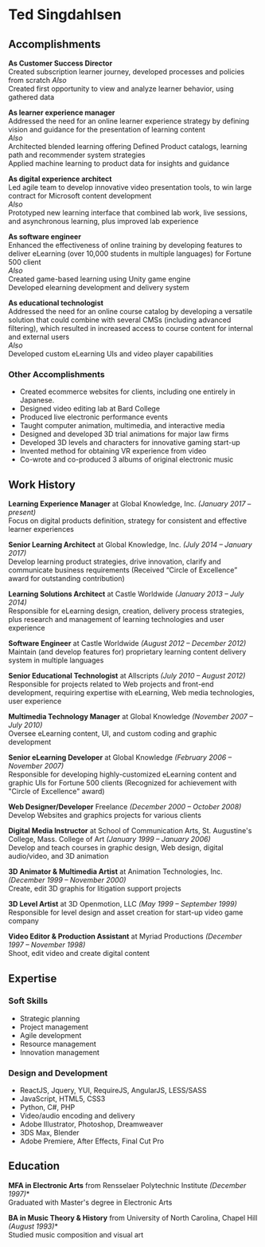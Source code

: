 # Ted Singdahlsen

## Accomplishments
**As Customer Success Director**  
Created subscription learner journey, developed processes and policies from scratch 
*Also*  
Created first opportunity to view and analyze learner behavior, using gathered data

**As learner experience manager**  
Addressed the need for an online learner experience strategy by defining vision and guidance for the presentation of learning content  
*Also*  
Architected blended learning offering
Defined Product catalogs, learning path and recommender system strategies  
Applied machine learning to product data for insights and guidance

**As digital experience architect**  
Led agile team to develop innovative video presentation tools, to win large contract for Microsoft content development  
*Also*  
Prototyped new learning interface that combined lab work, live sessions, and asynchronous learning, plus improved lab experience

**As software engineer**  
Enhanced the effectiveness of online training by developing features to deliver eLearning (over 10,000 students in multiple languages) for Fortune 500 client  
*Also*  
Created game-based learning using Unity game engine  
Developed elearning development and delivery system

**As educational technologist**  
Addressed the need for an online course catalog by developing a versatile solution that could combine with several CMSs (including advanced filtering), which resulted in increased access to course content for internal and external users  
*Also*  
Developed custom eLearning UIs and video player capabilities
### Other Accomplishments
* Created ecommerce websites for clients, including one entirely in Japanese.
* Designed video editing lab at Bard College
* Produced live electronic performance events
* Taught computer animation, multimedia, and interactive media
* Designed and developed 3D trial animations for major law firms
* Developed 3D levels and characters for innovative gaming start-up
* Invented method for obtaining VR experience from video
* Co-wrote and co-produced 3 albums of original electronic music

## Work History
**Learning Experience Manager** at Global Knowledge, Inc. *(January 2017 – present)*  
Focus on digital products definition, strategy for consistent and effective learner experiences
  
**Senior Learning Architect** at Global Knowledge, Inc. *(July 2014 – January 2017)*  
Develop learning product strategies, drive innovation, clarify and communicate business requirements (Received “Circle of Excellence” award for outstanding contribution)
  
**Learning Solutions Architect** at Castle Worldwide *(January 2013 – July 2014)*  
Responsible for eLearning design, creation, delivery process strategies, plus research and management of learning technologies and user experience
  
**Software Engineer** at Castle Worldwide *(August 2012 – December 2012)*  
Maintain (and develop features for) proprietary learning content delivery system in multiple languages
  
**Senior Educational Technologist** at Allscripts *(July 2010 – August 2012)*  
Responsible for projects related to Web projects and front-end development, requiring expertise with eLearning, Web media technologies, user experience
  
**Multimedia Technology Manager** at Global Knowledge *(November 2007 – July 2010)*  
Oversee eLearning content, UI, and custom coding and graphic development
  
**Senior eLearning Developer** at Global Knowledge *(February 2006 – November 2007)*  
Responsible for developing highly-customized eLearning content and graphic UIs for Fortune 500 clients (Recognized for achievement with "Circle of Excellence" award)
  
**Web Designer/Developer** Freelance *(December 2000 – October 2008)*  
Develop Websites and graphics projects for various clients
  
**Digital Media Instructor** at School of Communication Arts, St. Augustine's College, Mass. College of Art *(January 1999 – January 2006)*  
Develop and teach courses in graphic design, Web design, digital audio/video, and 3D animation
  
**3D Animator & Multimedia Artist** at Animation Technologies, Inc. *(December 1999 – November 2000)*  
Create, edit 3D graphis for litigation support projects
  
**3D Level Artist** at 3D Openmotion, LLC *(May 1999 – September 1999)*  
Responsible for level design and asset creation for start-up video game company
  
**Video Editor & Production Assistant** at Myriad Productions *(December 1997 – November 1998)*  
Shoot, edit video and create digital content

## Expertise
### Soft Skills
  * Strategic planning
  * Project management
  * Agile development
  * Resource management
  * Innovation management
### Design and Development
  * ReactJS, Jquery, YUI, RequireJS, AngularJS, LESS/SASS 
  * JavaScript, HTML5, CSS3
  * Python, C#, PHP
  * Video/audio encoding and delivery
  * Adobe Illustrator, Photoshop, Dreamweaver
  * 3DS Max, Blender
  * Adobe Premiere, After Effects, Final Cut Pro

## Education
**MFA in Electronic Arts** from Rensselaer Polytechnic Institute *(December 1997)**  
Graduated with Master's degree in Electronic Arts
  
**BA in Music Theory & History** from University of North Carolina, Chapel Hill *(August 1993)**  
Studied music composition and visual art
